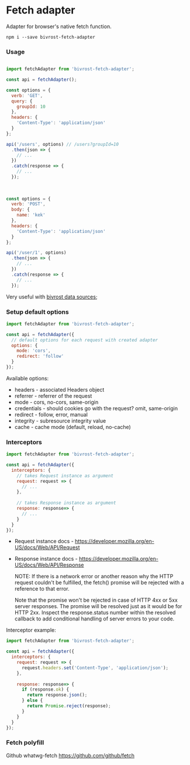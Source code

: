 # Fetch adapter

Adapter for browser's native fetch function. 

```
npm i --save bivrost-fetch-adapter
```

### Usage

```js

import fetchAdapter from 'bivrost-fetch-adapter';

const api = fetchAdapter();

const options = {
  verb: 'GET',
  query: {
    groupId: 10
  },
  headers: {
    'Content-Type': 'application/json'
  }
};

api('/users', options) // /users?groupId=10
  .then(json => {
    // ...
  })
  .catch(response => {
    // ...
  });
  
  
  
const options = {
  verb: 'POST',
  body: {
    name: 'kek'
  },
  headers: {
    'Content-Type': 'application/json'
  }
};

api('/user/1', options)
  .then(json => {
    // ...
  })
  .catch(response => {
    // ...
  });
```

Very useful with [bivrost data sources](https://github.com/frankland/bivrost);


### Setup default options


```js
import fetchAdapter from 'bivrost-fetch-adapter';

const api = fetchAdapter({
  // default options for each request with created adapter
  options: {
    mode: 'cors',
    redirect: 'follow'
  }
});
```

Available options:

  - headers - associated Headers object
  - referrer - referrer of the request
  - mode - cors, no-cors, same-origin
  - credentials - should cookies go with the request? omit, same-origin
  - redirect - follow, error, manual
  - integrity - subresource integrity value
  - cache - cache mode (default, reload, no-cache)

### Interceptors

```js
import fetchAdapter from 'bivrost-fetch-adapter';

const api = fetchAdapter({
  interceptors: {
    // takes Request instance as argument
    request: request => {
      // ...
    },
    
    // takes Response instance as argument
    response: response=> {
      // ...
    }
  }
});
```

  - Request instance docs - https://developer.mozilla.org/en-US/docs/Web/API/Request
  - Response instance docs - https://developer.mozilla.org/en-US/docs/Web/API/Response


    NOTE: If there is a network error or another reason why the HTTP request couldn't be fulfilled, the fetch() promise 
    will be rejected with a reference to that error.
    
    Note that the promise won't be rejected in case of HTTP 4xx or 5xx server responses. 
    The promise will be resolved just as it would be for HTTP 2xx. Inspect the response.status number within 
    the resolved callback to add conditional handling of server errors to your code.
    
Interceptor example:

```js
import fetchAdapter from 'bivrost-fetch-adapter';

const api = fetchAdapter({
  interceptors: {
    request: request => {
      request.headers.set('Content-Type', 'application/json');
    },
    
    response: response=> {
      if (response.ok) { 
        return response.json();
      } else {
        return Promise.reject(response);
      }
    }
  }
});
```

### Fetch polyfill

Github whatwg-fetch https://github.com/github/fetch
